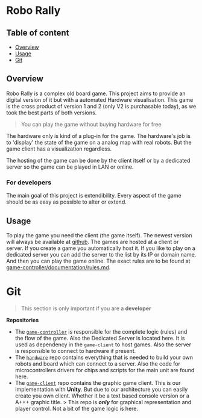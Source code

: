 # Robo Rally

## Table of content

* [Overview](#Overview)
* [Usage](#Overview)
* [Git](#Git)

## Overview

Robo Rally is a complex old board game. This project aims to provide an digital version of it but with a automated Hardware visualisation. This game is the cross product of version 1 and 2 (only V2 is purchasable today), as we took the best parts of both versions.

>  You can play the game without buying hardware for free

The hardware only is kind of a plug-in for the game. The hardware's job is to 'display' the state of the game on a analog map with real robots. But the game client has a visualization regardless.

The hosting of the game can be done by the client itself or by a dedicated server so the game can be played in LAN or online.

### For developers

The main goal of this project is extendibility. Every aspect of the game should be as easy as possible to alter or extend.

## Usage

To play the game you need the client (the game itself). The newest version will always be available at [github](https://github.com/FactoryRally/game-client/releases). The games are hosted at a client or server. If you create a game you automatically host it. If you like to play on a dedicated server you can add the server to the list by its IP or domain name. And then you can play the game online. The exact rules are to be found at [game-controller/documentation/rules.md](https://github.com/FactoryRally/game-controller/blob/master/documentation/rules.md). 

# Git

> This section is only important if you are a **developer**

**Repositories**

* The [`game-controller`](https://github.com/FactoryRally/game-controller/) is responsible for the complete logic (rules) and the flow of the game. Also the Dedicated Server is located here. It is used as dependency in the `game-client` to host games. Also the server is responsible to connect to hardware if present.
* The [`hardware`](https://github.com/FactoryRally/hardware) repo contains everything that is needed to build your own robots and board which can connect to a server. Also the code for microcontrollers drivers for chips and scripts for the main unit are found here.
* The [`game-client`](https://github.com/FactoryRally/game-client/) repo contains the graphic game client. This is our implementation with **Unity**. But due to our architecture you can easily create you own client. Whether it be a text based console version or a A+++ graphic title. > This repo is ***only*** for graphical representation and player control. Not a bit of the game logic is here.